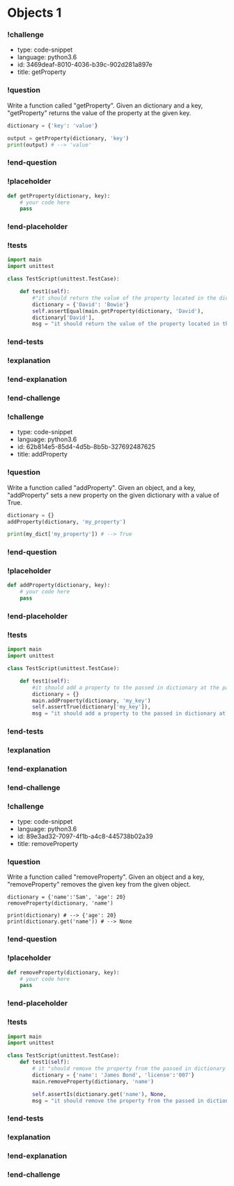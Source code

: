 # Objects 1

### !challenge

* type: code-snippet
* language: python3.6
* id: 3469deaf-8010-4036-b39c-902d281a897e
* title: getProperty

### !question

Write a function called "getProperty".
Given an dictionary and a key, "getProperty" returns the value of the property at the given key.

```python
dictionary = {'key': 'value'}

output = getProperty(dictionary, 'key')
print(output) # --> 'value'
```

### !end-question

### !placeholder

```python
def getProperty(dictionary, key):
    # your code here
    pass

```

### !end-placeholder

### !tests

```python
import main
import unittest

class TestScript(unittest.TestCase):

    def test1(self):
        #"it should return the value of the property located in the dict at the passed in key"
        dictionary = {'David': 'Bowie'}
        self.assertEqual(main.getProperty(dictionary, 'David'),
        dictionary['David'],
        msg = "it should return the value of the property located in the dict at the passed in key")

```

### !end-tests

### !explanation

### !end-explanation

### !end-challenge

### !challenge

* type: code-snippet
* language: python3.6
* id: 62b814e5-85d4-4d5b-8b5b-327692487625
* title: addProperty

### !question

Write a function called "addProperty".
Given an object, and a key, "addProperty" sets a new property on the given dictionary with a value of True.

```python
dictionary = {}
addProperty(dictionary, 'my_property')

print(my_dict['my_property']) # --> True
```

### !end-question

### !placeholder

```python
def addProperty(dictionary, key):
    # your code here
    pass

```

### !end-placeholder

### !tests

```python
import main
import unittest

class TestScript(unittest.TestCase):

    def test1(self):
        #it should add a property to the passed in dictionary at the passed in key that is equal to True
        dictionary = {}
        main.addProperty(dictionary, 'my_key')
        self.assertTrue(dictionary['my_key']),
        msg = "it should add a property to the passed in dictionary at the passed in key that is equal to True" )

```


### !end-tests

### !explanation

### !end-explanation

### !end-challenge

### !challenge

* type: code-snippet
* language: python3.6
* id: 89e3ad32-7097-4f1b-a4c8-445738b02a39
* title: removeProperty

### !question

Write a function called "removeProperty".
Given an object and a key, "removeProperty" removes the given key from the given object.

```
dictionary = {'name':'Sam', 'age': 20}
removeProperty(dictionary, 'name')

print(dictionary) # --> {'age': 20}
print(dictionary.get('name')) # --> None
```

### !end-question

### !placeholder

```python
def removeProperty(dictionary, key):
    # your code here
    pass

```

### !end-placeholder

### !tests

```python
import main
import unittest

class TestScript(unittest.TestCase):
    def test1(self):
        # it "should remove the property from the passed in dictionary at the passed in key"
        dictionary = {'name': 'James Bond', 'license':'007'}
        main.removeProperty(dictionary, 'name')

        self.assertIs(dictionary.get('name'), None,
        msg = "it should remove the property from the passed in dictionary at the passed in key" )
```


### !end-tests

### !explanation

### !end-explanation

### !end-challenge
